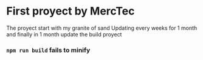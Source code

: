 # First proyect by MercTec
The proyect start with my granite of sand
Updating every weeks for 1 month and finally in 1 month update the build proyect

### `npm run build` fails to minify

